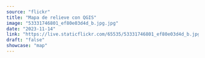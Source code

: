 ```yaml
---
source: "flickr"
title: "Mapa de relieve con QGIS"
image: "53331746801_ef80e03d4d_b.jpg.jpg"
date: "2023-11-14"
link: "https://live.staticflickr.com/65535/53331746801_ef80e03d4d_b.jpg"
draft: "false"
showcase: "map"
---
```

